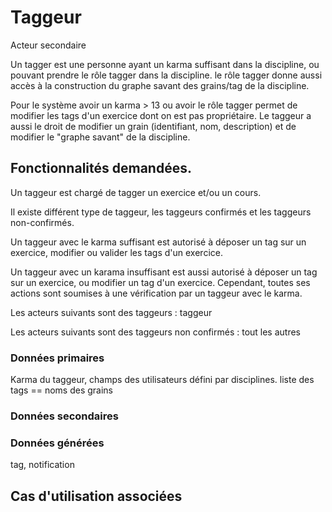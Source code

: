 # Taggeur

Acteur secondaire

Un tagger est une personne ayant un karma suffisant dans la discipline, ou pouvant prendre le rôle tagger dans la discipline.
le rôle tagger donne aussi accès à la construction du graphe savant des grains/tag de la discipline. 

Pour le système avoir un karma > 13 ou avoir le rôle tagger permet de modifier les tags d'un exercice dont on est pas propriétaire. 
Le taggeur a aussi le droit de modifier un grain (identifiant, nom, description) et de modifier le "graphe savant" de la discipline.

## Fonctionnalités demandées.

Un taggeur est chargé de tagger un exercice et/ou un cours.

Il existe différent type de taggeur, les taggeurs confirmés et les taggeurs non-confirmés.

Un taggeur avec le karma suffisant est autorisé à déposer un tag sur un exercice, modifier ou valider les tags d'un exercice.

Un taggeur avec un karama insuffisant est aussi autorisé à déposer un tag sur un exercice, ou modifier un tag d'un exercice. Cependant, toutes ses actions sont soumises à une vérification par un taggeur avec le karma.

Les acteurs suivants sont des taggeurs :
taggeur

Les acteurs suivants sont des taggeurs non confirmés : 
tout les autres

### Données primaires

Karma du taggeur, champs des utilisateurs défini par disciplines.
liste des tags == noms des grains 

### Données secondaires

### Données générées

tag, notification

## Cas d'utilisation associées


<!--- 
Author : Hugo 
Validator : Raphael 
-->

